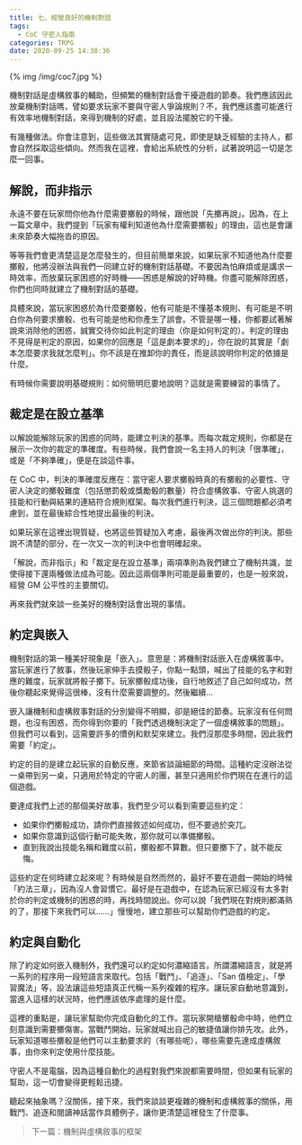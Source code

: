 ```yaml
---
title: 七、經營良好的機制對話
tags:
  - CoC 守密人指南
categories: TRPG
date: 2020-09-25 14:38:36
---
```


{% img /img/coc7.jpg %}

機制對話是虛構敘事的輔助，但頻繁的機制對話會干擾遊戲的節奏。我們應該因此放棄機制對話嗎，譬如要求玩家不要與守密人爭論規則？不，我們應該盡可能進行有效率地機制對話，來得到機制的好處，並且設法擺脫它的干擾。

有幾種做法。你會注意到，這些做法其實隨處可見，即使是缺乏經驗的主持人，都會自然採取這些傾向。然而我在這裡，會給出系統性的分析，試著說明這一切是怎麼一回事。

<!--more-->

## 解說，而非指示

永遠不要在玩家問你他為什麼需要擲骰的時候，跟他說「先擲再說」。因為，在上一篇文章中，我們提到「玩家有權利知道他為什麼需要擲骰」的理由，這也是會讓未來節奏大幅拖沓的原因。

等等我們會更清楚這是怎麼發生的，但目前簡單來說，如果玩家不知道他為什麼要擲骰，他將沒辦法與我們一同建立好的機制對話基礎。不要因為怕麻煩或是講求一時效率，而放棄玩家困惑的好時機——困惑是解說的好時機。你盡可能解除困惑，你們也同時就建立了機制對話的基礎。

具體來說，當玩家困惑於為什麼要擲骰，他有可能是不懂基本規則、有可能是不明白你為何要求擲骰、也有可能是他和你產生了誤會。不管是哪一種，你都要試著解說來消除他的困惑，誠實交待你如此判定的理由（你是如何判定的）。判定的理由不見得是判定的原因，如果你的回應是「這是劇本要求的」，你在說的其實是「劇本怎麼要求我就怎麼判」。你不該是在推卸你的責任，而是該說明你判定的依據是什麼。

有時候你需要說明基礎規則：如何簡明厄要地說明？這就是需要練習的事情了。

## 裁定是在設立基準

以解說能解除玩家的困惑的同時，能建立判決的基準。而每次裁定規則，你都是在展示一次你的裁定的準確度。有些時候，我們會說一名主持人的判決「很準確」，或是「不夠準確」，便是在談這件事。

在 CoC 中，判決的準確度反應在：當守密人要求擲骰時真的有擲骰的必要性、守密人決定的擲骰難度（包括懲罰骰或獎勵骰的數量）符合虛構敘事、守密人挑選的技能和行動與結果的連結符合規則框架。每次我們進行判決，這三個問題都必須考慮到，並在最後綜合性地提出最後的判決。

如果玩家在這裡出現質疑，也將這些質疑加入考慮，最後再次做出你的判決。那些說不清楚的部分，在一次又一次的判決中也會明確起來。

「解說，而非指示」和「裁定是在設立基準」兩項準則為我們建立了機制共識，並使得接下還兩種做法成為可能。因此這兩個準則可能是最重要的，也是一般來說，經營 GM 公平性的主要關切。

再來我們就來談一些美好的機制對話會出現的事情。

## 約定與嵌入

機制對話的第一種美好現象是「嵌入」。意思是：將機制對話嵌入在虛構敘事中。當玩家進行了敘事，然後玩家伸手去摸骰子，你點一點頭，喊出了技能的名字和對應的難度，玩家就將骰子擲下。玩家擲骰成功後，自行地敘述了自己如何成功，然後你聽起來覺得這很棒，沒有什麼需要調整的。然後繼續…

嵌入讓機制和虛構敘事對話的分別變得不明顯，卻是絕佳的節奏。玩家沒有任何問題，也沒有困惑，而你得到你要的「我們透過機制決定了一個虛構敘事的問題」。但我們可以看到，這需要許多的慣例和默契來建立。我們沒那麼多時間，因此我們需要「約定」。

約定的目的是建立起玩家的自動反應，來節省談論細節的時間。這種約定沒辦法從一桌帶到另一桌，只適用於特定的守密人的團，甚至只適用於你們現在在進行的這個遊戲。

要達成我們上述的那個美好故事，我們至少可以看到需要這些約定：

* 如果你們擲骰成功，請你們直接敘述如何成功，但不要過於突兀。
* 如果你意識到這個行動可能失敗，那你就可以準備擲骰。
* 直到我說出技能名稱和難度以前，擲骰都不算數。但只要擲下了，就不能反悔。

這些約定在何時建立起來呢？有時候是自然而然的，最好不要在遊戲一開始的時候「約法三章」，因為沒人會習慣它。最好是在遊戲中，在認為玩家已經沒有太多對於你的判定或機制的困惑的時，再找時間說出。你可以說「我們現在對規則都滿熟的了，那接下來我們可以……」慢慢地，建立那些可以幫助你們遊戲的約定。

## 約定與自動化

除了約定如何嵌入機制外，我們還可以約定如何濃縮語言。所謂濃縮語言，就是將一系列的程序用一段短語言來取代。包括「戰鬥」、「追逐」、「San 值檢定」、「學習魔法」等，設法讓這些短語真正代稱一系列複雜的程序。讓玩家自動地意識到，當進入這樣的狀況時，他們應該依序處理的是什麼。

這裡的重點是，讓玩家幫助你完成自動化的工作。當玩家開槍擲骰命中時，他們立刻意識到需要擲傷害。當戰鬥開始，玩家就喊出自己的敏捷值讓你排先攻。此外，玩家知道哪些擲骰是他們可以主動要求的（有哪些呢），哪些需要先達成虛構敘事，由你來判定使用什麼技能。

守密人不是電腦，因為這種自動化的過程對我們來說都需要時間，但如果有玩家的幫助，這一切會變得更輕鬆迅捷。

聽起來抽象嗎？沒關係，接下來，我們來談談更複雜的機制和虛構敘事的關係，用戰鬥、追逐和閱讀神話當作具體例子，讓你更清楚這裡發生了什麼事。

> 下一篇：機制與虛構敘事的框架

